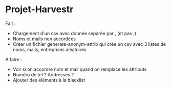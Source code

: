 # Projet-Harvestr

Fait : 

- Chargement d'un csv avec donnée séparée par , (et pas ;)
- Noms et mails non accordées
- Créer un fichier generate-anonym-attrib qui crée un csv avec 3 listes de noms,
 mails, entreprises aléatoires

A faire : 

- Voir si on accordre nom et mail quand on remplace les attributs
- Numéro de tel ? Addresses ? 
- Ajouter des éléments à la blacklist
